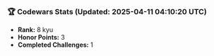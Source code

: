 ### 🏆 Codewars Stats (Updated: 2025-04-11 04:10:20 UTC)

- **Rank:** 8 kyu
- **Honor Points:** 3
- **Completed Challenges:** 1
